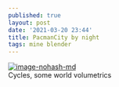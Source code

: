 ```yaml
---
published: true
layout: post
date: '2021-03-20 23:44'
title: PacmanCity by night
tags: mine blender 
---
```

[![image-nohash-md](https://images.weserv.nl/?url=https://i.imgur.com/PMV4oOO.jpg)](https://images.weserv.nl/?url=https://i.imgur.com/LhoaFuj.png)  
Cycles, some world volumetrics 
